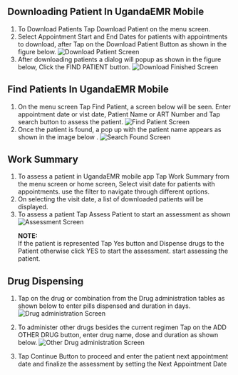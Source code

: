 
## Downloading Patient In UgandaEMR Mobile
1. To Download Patients Tap Download Patient on the menu screen.
2. Select Appointment Start and End Dates for patients with appointments to download, after Tap on the Download Patient Button as shown in the figure below. ![Download Patient Screen](assets/download.png)
3. After downloading patients a dialog will popup as shown in the figure below, Click the FIND PATIENT button.
      ![Download Finished Screen](assets/download-finish.png)
## Find Patients In UgandaEMR Mobile
1. On the menu screen Tap Find Patient, a screen below will be seen.
   Enter appointment date or vist date, Patient Name or ART Number and Tap search button to assess the patient. 
   ![Find Patient Screen](assets/search.png)
2. Once the  patient is found, a pop up with the patient name appears as shown in the image below . ![Search Found Screen](images/search-found.png)

## Work Summary
1. To assess a patient in UgandaEMR mobile app Tap Work Summary from the menu screen or home screen, Select visit date for patients with appointments. use the filter to navigate through different options.
2. On selecting the visit date, a list of downloaded patients will be displayed.
3. To assess a patient Tap Assess Patient to start an assessment as shown ![Assessment Screen](images/client_selected.png)<p>
 **NOTE:**<br>
   If the patient is  represented Tap Yes button and Dispense drugs to the Patient otherwise click YES to start the assessment.
   start assessing the patient. 
## Drug Dispensing 
1. Tap on the drug or combination from the Drug administration tables as shown below to enter pills dispensed and duration in days. ![Drug administration Screen](images/drug_dispensing.png)
  
2. To administer other drugs besides the current regimen  Tap on the ADD OTHER DRUG button, enter drug name, dose and duration as shown below. ![Other Drug administration Screen](images/other-drugs.png)
  
3. Tap Continue Button to proceed and enter the patient next appointment date and finalize the assessment by setting the Next Appointment Date

